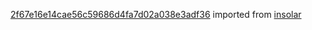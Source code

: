 [2f67e16e14cae56c59686d4fa7d02a038e3adf36](https://github.com/insolar/insolar/commit/2f67e16e14cae56c59686d4fa7d02a038e3adf36) imported from [insolar](https://github.com/insolar/insolar)
